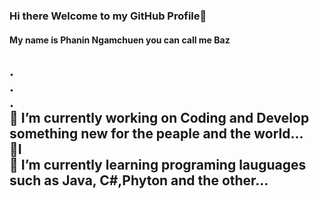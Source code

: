 ### Hi there Welcome to my GitHub Profile👋
#### My name is Phanin Ngamchuen you can call me Baz
.  
.  
.  
🔭 I’m currently working on Coding and Develop something new for the peaple and the world...  
:muscle:I  
🌱 I’m currently learning programing lauguages such as Java, C#,Phyton  and the other...  
-

<!--
**ZibomiN/ZibomIN** is a ✨ _special_ ✨ repository because its `README.md` (this file) appears on your GitHub profile.

Here are some ideas to get you started:

- My name is Phanin Ngamchuen you can call me Baz
🔭 I’m currently working on Coding and Develop something
- 🌱 I’m currently learning ...
- 👯 I’m looking to collaborate on ...
- 🤔 I’m looking for help with ...
- 💬 Ask me about ...
- 📫 How to reach me: ...
- 😄 Pronouns: ...
- ⚡ Fun fact: ...
-->
